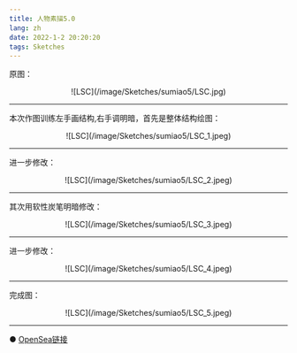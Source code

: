 ```yaml
---
title: 人物素描5.0
lang: zh
date: 2022-1-2 20:20:20
tags: Sketches
---
```


原图：

<center>![LSC](/image/Sketches/sumiao5/LSC.jpg)</center>

----------------------------------------  

本次作图训练左手画结构,右手调明暗，首先是整体结构绘图：

<center>![LSC](/image/Sketches/sumiao5/LSC_1.jpeg)</center>

----------------------------------------  

进一步修改：

<center>![LSC](/image/Sketches/sumiao5/LSC_2.jpeg)</center>

----------------------------------------  

其次用软性炭笔明暗修改：

<center>![LSC](/image/Sketches/sumiao5/LSC_3.jpeg)</center>

----------------------------------------  

进一步修改：

<center>![LSC](/image/Sketches/sumiao5/LSC_4.jpeg)</center>

----------------------------------------  

完成图：

<center>![LSC](/image/Sketches/sumiao5/LSC_5.jpeg)</center>

----------------------------------------  

● [OpenSea链接](https://opensea.io/assets/0x495f947276749ce646f68ac8c248420045cb7b5e/5538608732828411082250453030091092578936762873171210564831323229136395173889 "The Fitness Girl")

<nft-card
contractAddress="0x495f947276749ce646f68ac8c248420045cb7b5e"
tokenId="5538608732828411082250453030091092578936762873171210564831323229136395173889">
</nft-card>
<script src="https://unpkg.com/embeddable-nfts/dist/nft-card.min.js"></script>
